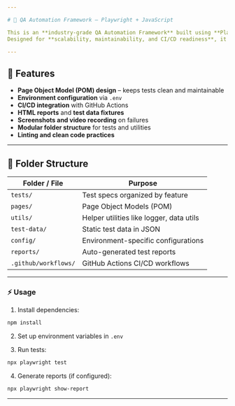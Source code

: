 ```yaml
---

# 🧪 QA Automation Framework – Playwright + JavaScript

This is an **industry-grade QA Automation Framework** built using **Playwright with JavaScript**.
Designed for **scalability, maintainability, and CI/CD readiness**, it helps QA engineers write clean and reliable automated tests.

---
```


## 🚀 Features

* **Page Object Model (POM) design** – keeps tests clean and maintainable
* **Environment configuration** via `.env`
* **CI/CD integration** with GitHub Actions
* **HTML reports** and **test data fixtures**
* **Screenshots and video recording** on failures
* **Modular folder structure** for tests and utilities
* **Linting and clean code practices**

---

## 📁 Folder Structure

| Folder / File        | Purpose                                  |
| -------------------- | ---------------------------------------- |
| `tests/`             | Test specs organized by feature          |
| `pages/`             | Page Object Models (POM)                 |
| `utils/`             | Helper utilities like logger, data utils |
| `test-data/`         | Static test data in JSON                 |
| `config/`            | Environment-specific configurations      |
| `reports/`           | Auto-generated test reports              |
| `.github/workflows/` | GitHub Actions CI/CD workflows           |

---

### ⚡ Usage

1. Install dependencies:

```bash
npm install
```

2. Set up environment variables in `.env`

3. Run tests:

```bash
npx playwright test
```

4. Generate reports (if configured):

```bash
npx playwright show-report
```

---

